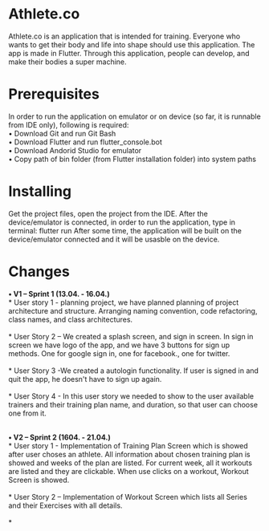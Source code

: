 # Athlete.co

Athlete.co is an application that is intended for training.
Everyone who wants to get their body and life into shape should use this application. The app is made in Flutter.
Through this application, people can develop, and make their bodies a super machine.

# Prerequisites
In order to run the application on emulator or on device (so far, it is runnable from IDE only), following is required:<br/>
•	Download Git and run Git Bash<br/>
•	Download Flutter and run flutter_console.bot<br/>
•	Download Andorid Studio for emulator<br/>
•	Copy path of bin folder (from Flutter installation folder) into system paths

# Installing
Get the project files, open the project from the IDE. After the device/emulator is connected, in order to run the application, type in terminal:
		flutter run
After some time, the application will be built on the device/emulator connected and it will be usasble on the device.


# Changes
**•	V1 – Sprint 1 (13.04. - 16.04.)<br/>** *
  	User story 1 - planning project, we have planned 
   planning of project architecture and structure.
   Arranging naming convention, code refactoring, class names, and class architectures.<br/><br/>*
   	User Story 2 – We created a splash screen, and sign in screen. In sign in screen we have logo of the app, and we have 3 buttons for sign up methods.
       One for google sign in, one for facebook., one for twitter.<br/><br/>*
   	User Story 3 -We created a autologin functionality. If user is signed in and quit the app, he doesn't have to sign up again.<br/><br/>*
    User Story 4 - In this user story we needed to show to the user available trainers and their training plan name, and duration, so that user can choose one from it.<br/><br/>


**•	V2 – Sprint 2 (1604. - 21.04.)<br/>** *
  	User story 1 - Implementation of Training Plan Screen which is showed after user choses an athlete. All information about chosen training plan is showed and weeks of the plan are listed. For current week, all it workouts are listed and they are clickable. When use clicks on a workout, Workout Screen is showed.<br/><br/>*
   	User Story 2 – Implementation of Workout Screen which lists all Series and their Exercises with all details.<br/><br/>*
